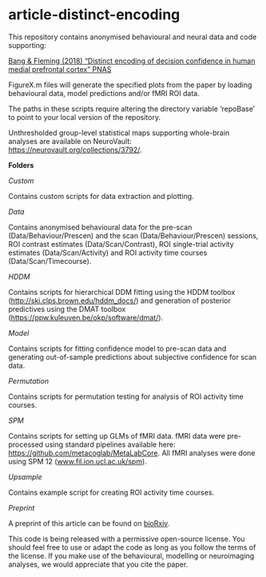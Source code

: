 # article-distinct-encoding

This repository contains anonymised behavioural and neural data and code supporting:

<a href="http://www.pnas.org/content/early/2018/05/18/1800795115">Bang & Fleming (2018) “Distinct encoding of decision confidence in human medial prefrontal cortex” PNAS </a>

FigureX.m files will generate the specified plots from the paper by loading behavioural data, model predictions and/or fMRI ROI data.

The paths in these scripts require altering the directory variable ‘repoBase’ to point to your local version of the repository.

Unthresholded group-level statistical maps supporting whole-brain analyses are available on NeuroVault: https://neurovault.org/collections/3792/.

**Folders**

*Custom*

Contains custom scripts for data extraction and plotting.

*Data*

Contains anonymised behavioural data for the pre-scan (Data/Behaviour/Prescen) and the scan (Data/Behaviour/Prescen) sessions, ROI contrast estimates (Data/Scan/Contrast), ROI single-trial activity estimates (Data/Scan/Activity) and ROI activity time courses (Data/Scan/Timecourse).

*HDDM*

Contains scripts for hierarchical DDM fitting using the HDDM toolbox (http://ski.clps.brown.edu/hddm_docs/) and generation of posterior predictives using the DMAT toolbox (https://ppw.kuleuven.be/okp/software/dmat/). 

*Model*

Contains scripts for fitting confidence model to pre-scan data and generating out-of-sample predictions about subjective confidence for scan data.

*Permutation*

Contains scripts for permutation testing for analysis of ROI activity time courses.

*SPM*

Contains scripts for setting up GLMs of fMRI data. fMRI data were pre-processed using standard pipelines available here: https://github.com/metacoglab/MetaLabCore. All fMRI analyses were done using SPM 12 (www.fil.ion.ucl.ac.uk/spm). 

*Upsample*

Contains example script for creating ROI activity time courses.

*Preprint*

A preprint of this article can be found on <a href="https://www.biorxiv.org/content/early/2018/05/03/251330">bioRxiv</a>.

This code is being released with a permissive open-source license. You should feel free to use or adapt the  code as long as you follow the terms of the license. If you make use of the behavioural, modelling or neuroimaging analyses, we would appreciate that you cite the paper.
